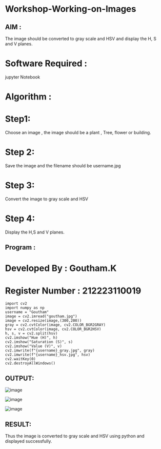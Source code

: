 # Workshop-Working-on-Images
## AIM :
The image should be converted to gray scale and HSV and display the H, S and V planes.

# Software Required :
jupyter Notebook

# Algorithm :
# Step1:
Choose an image , the image should be a plant , Tree, flower or building.

# Step 2:
Save the image and the filename should be username.jpg

# Step 3:
Convert the image to gray scale and HSV

# Step 4:
Display the H,S and V planes.

## Program :
# Developed By : Goutham.K
# Register Number : 212223110019
```
import cv2
import numpy as np
username = "Goutham"
image = cv2.imread("goutham.jpg")
image = cv2.resize(image,(300,200))
gray = cv2.cvtColor(image, cv2.COLOR_BGR2GRAY)
hsv = cv2.cvtColor(image, cv2.COLOR_BGR2HSV)
h, s, v = cv2.split(hsv)
cv2.imshow("Hue (H)", h)
cv2.imshow("Saturation (S)", s)
cv2.imshow("Value (V)", v)
cv2.imwrite(f"{username}_gray.jpg", gray)
cv2.imwrite(f"{username}_hsv.jpg", hsv)
cv2.waitKey(0)
cv2.destroyAllWindows()
```
## OUTPUT:
![image](https://github.com/Goutham2306/Workshop-Working-on-Images/assets/138971154/f0bbc649-120d-46cc-b8be-5d4b239d3c40)

![image](https://github.com/Goutham2306/Workshop-Working-on-Images/assets/138971154/b45708aa-ed5d-47d3-b4ad-3fd2c143e15d)

![image](https://github.com/Goutham2306/Workshop-Working-on-Images/assets/138971154/0de2aa9f-3c9f-4f48-b039-4972513b0225)

## RESULT:
   Thus the image is converted to gray scale and HSV using python and displayed successfully.
